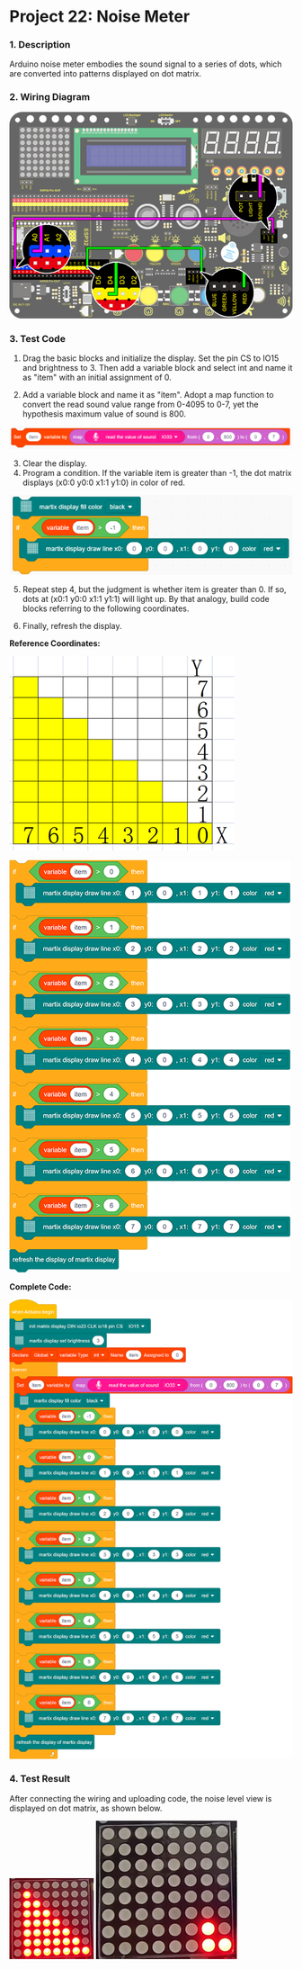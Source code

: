 

# **Project 22: Noise Meter**

### **1.  Description**

Arduino noise meter embodies the sound signal to a series of dots, which are converted into patterns displayed on dot matrix. 

### **2. Wiring Diagram**

![](./media/22.jpg)

### **3. Test Code**

1. Drag the basic blocks and initialize the display. Set the pin CS to IO15 and brightness to 3. Then add a variable block and select int and name it as "item" with an initial assignment of 0.

2. Add a variable block and name it as "item". Adopt a map function to convert the read sound value range from 0-4095 to 0-7, yet the hypothesis maximum value of sound is 800.

![](./media/image-20230420171810111.png)

3. Clear the display. 
4. Program a condition. If the variable item is greater than -1, the dot matrix displays (x0:0  y0:0 x1:1  y1:0) in color of red.

![image-20230330120747953](./media/image-20230330120747953.png)

5. Repeat step 4, but the judgment is whether item is greater than 0. If so, dots at (x0:1  y0:0  x1:1  y1:1) will light up. By that analogy, build code blocks referring to the following coordinates. 

6. Finally, refresh the display. 

**Reference Coordinates:**

![image-20230331091954165](./media/image-20230331091954165.png)

![22-22](./media/22-22-1681982503941-77.png)

**Complete Code:**

![](./media/22-1681981722967-74.png)

### **4. Test Result**

After connecting the wiring and uploading code, the noise level view is displayed on dot matrix, as shown below.

   ![image-20230324092653930](./media/image-20230324092653930.png)   ![image-20230324092636680](./media/image-20230324092636680-1681975333106-44.png)      
